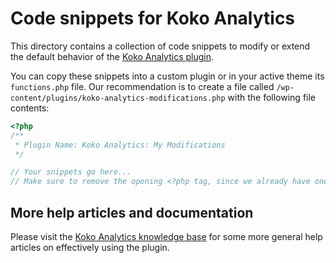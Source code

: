 # Code snippets for Koko Analytics

This directory contains a collection of code snippets to modify or extend the default behavior of the [Koko Analytics plugin](https://www.kokoanalytics.com/).

You can copy these snippets into a custom plugin or in your active theme its `functions.php` file.
Our recommendation is to create a file called `/wp-content/plugins/koko-analytics-modifications.php` with the following file contents:

```php
<?php
/**
 * Plugin Name: Koko Analytics: My Modifications
 */

// Your snippets go here...
// Make sure to remove the opening <?php tag, since we already have one above.
```

## More help articles and documentation

Please visit the [Koko Analytics knowledge base](https://www.kokoanalytics.com/kb/) for some more general help articles on effectively using the plugin.
